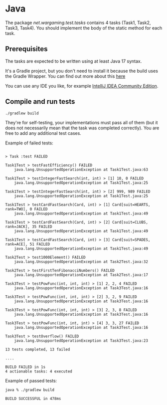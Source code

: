 # Java

The package _net.wargaming.test.tasks_ contains 4 tasks (Task1, Task2, Task3, Task4). 
You should implement the body of the static method for each task.

## Prerequisites

The tasks are expected to be written using at least Java 17 syntax.

It's a Gradle project, but you don't need to install it because the build uses the Gradle Wrapper.
You can find out more about this [here](https://docs.gradle.org/current/userguide/installation.html)

You can use any IDE you like, for example [IntelliJ IDEA Community Edition](https://www.jetbrains.com/idea/download/).

## Compile and run tests

`./gradlew build`

They're for self-testing, your implementations must pass all of them (but it does not necessarily mean that the task was completed correctly).
You are free to add any additional test cases.


Example of failed tests:

```shell

> Task :test FAILED

Task1Test > testFastEfficiency() FAILED
    java.lang.UnsupportedOperationException at Task1Test.java:63

Task1Test > testIntegerFastSearch(int, int) > [1] 10, 0 FAILED
    java.lang.UnsupportedOperationException at Task1Test.java:25

Task1Test > testIntegerFastSearch(int, int) > [2] 999, 989 FAILED
    java.lang.UnsupportedOperationException at Task1Test.java:25

Task1Test > testCardFastSearch(Card, int) > [1] Card[suit=HEARTS, rank=TWO], 0 FAILED
    java.lang.UnsupportedOperationException at Task1Test.java:49

Task1Test > testCardFastSearch(Card, int) > [2] Card[suit=CLUBS, rank=JACK], 35 FAILED
    java.lang.UnsupportedOperationException at Task1Test.java:49

Task1Test > testCardFastSearch(Card, int) > [3] Card[suit=SPADES, rank=ACE], 51 FAILED
    java.lang.UnsupportedOperationException at Task1Test.java:49

Task2Test > test1000Element() FAILED
    java.lang.UnsupportedOperationException at Task2Test.java:32

Task2Test > testFirstTenFibonacciNumbers() FAILED
    java.lang.UnsupportedOperationException at Task2Test.java:17

Task3Test > testPowFunc(int, int, int) > [1] 2, 2, 4 FAILED
    java.lang.UnsupportedOperationException at Task3Test.java:16

Task3Test > testPowFunc(int, int, int) > [2] 3, 2, 9 FAILED
    java.lang.UnsupportedOperationException at Task3Test.java:16

Task3Test > testPowFunc(int, int, int) > [3] 2, 3, 8 FAILED
    java.lang.UnsupportedOperationException at Task3Test.java:16

Task3Test > testPowFunc(int, int, int) > [4] 3, 3, 27 FAILED
    java.lang.UnsupportedOperationException at Task3Test.java:16

Task3Test > testOverflow() FAILED
    java.lang.UnsupportedOperationException at Task3Test.java:23

13 tests completed, 13 failed

....

BUILD FAILED in 1s
4 actionable tasks: 4 executed

```

Example of passed tests:
```shell
java % ./gradlew build

BUILD SUCCESSFUL in 478ms

```
